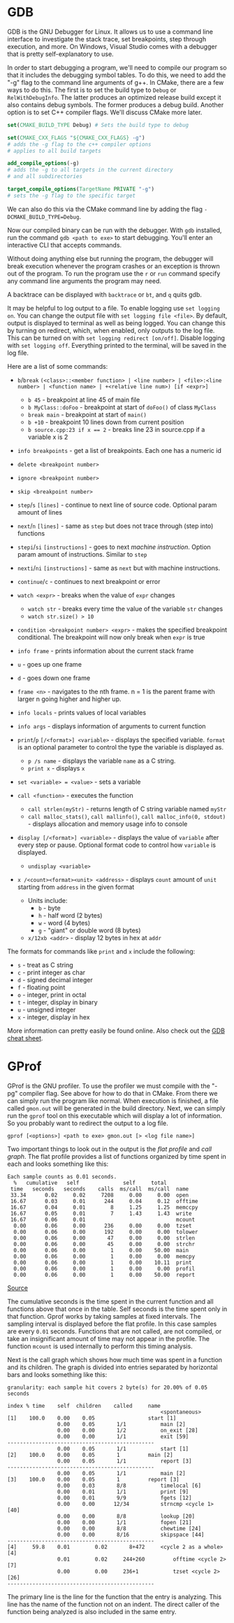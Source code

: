 # GDB

GDB is the GNU Debugger for Linux. It allows us to use a command line interface to investigate the stack trace, set breakpoints, step through execution, and more. 
On Windows, Visual Studio comes with a debugger that is pretty self-explanatory to use.

In order to start debugging a program, we'll need to compile our program so that it includes the debugging symbol tables. 
To do this, we need to add the "-g" flag to the command line arguments of g++. In CMake, there are a few ways to do this. 
The first is to set the build type to `Debug` or `RelWithDebugInfo`. The latter produces an optimized release build except it also contains debug symbols. 
The former produces a debug build. Another option is to set C++ compiler flags. We'll discuss CMake more later.

```CMake
set(CMAKE_BUILD_TYPE Debug) # Sets the build type to debug

set(CMAKE_CXX_FLAGS "${CMAKE_CXX_FLAGS} -g") 
# adds the -g flag to the c++ compiler options
# applies to all build targets

add_compile_options(-g)
# adds the -g to all targets in the current directory
# and all subdirectories

target_compile_options(TargetName PRIVATE "-g")
# sets the -g flag to the specific target
```

We can also do this via the CMake command line by adding the flag `-DCMAKE_BUILD_TYPE=Debug`.

Now our compiled binary can be run with the debugger. With `gdb` installed, run the command `gdb <path to exe>` to start debugging. You'll enter an interactive CLI that accepts commands.

Without doing anything else but running the program, the debugger will break execution whenever the program crashes or an exception is thrown out of the program. To run the program use the `r` or `run` command specify any command line arguments the program may need.

A backtrace can be displayed with `backtrace` or `bt`, and `q` quits gdb.

It may be helpful to log output to a file. To enable logging use `set logging on`. 
You can change the output file with `set logging file <file>`. 
By default, output is displayed to terminal as well as being logged. 
You can change this by turning on redirect, which, when enabled, only outputs to the log file. This can be turned on with `set logging redirect [on/off]`. 
Disable logging with `set logging off`. Everything printed to the terminal, will be saved in the log file.

Here are a list of some commands:
* `b`/`break` `(<class>::<member function> | <line number> | <file>:<line number> | <function name> | +<relative line num>) [if <expr>]`
    * `b 45` - breakpoint at line 45 of main file
    * `b MyClass::doFoo` - breakpoint at start of `doFoo()` of class `MyClass`
    * `break main` - breakpoint at start of `main()`
    * `b +10` - breakpoint 10 lines down from current position
    * `b source.cpp:23 if x == 2` - breaks line 23 in source.cpp if a variable x is 2
* `info breakpoints` - get a list of breakpoints. Each one has a numeric id
* `delete <breakpoint number>`
* `ignore <breakpoint number>`
* `skip <breakpoint number>`
* `step`/`s` `[lines]` - continue to next line of source code. Optional param amount of lines 
* `next`/`n` `[lines]` - same as `step` but does not trace through (step into) functions
* `stepi`/`si` `[instructions]` - goes to next *machine instruction*. Option param amount of instructions. Similar to `step`
* `nexti`/`ni` `[instructions]` - same as `next` but with machine instructions.
* `continue`/`c` - continues to next breakpoint or error
* `watch <expr>` - breaks when the value of `expr` changes
    * `watch str` - breaks every time the value of the variable `str` changes
    * `watch str.size() > 10`
* `condition <breakpoint number> <expr>` - makes the specified breakpoint conditional. The breakpoint will now only break when `expr` is true


* `info frame` - prints information about the current stack frame
* `u` - goes up one frame
* `d` - goes down one frame
* `frame <n>` - navigates to the nth frame. n = 1 is the parent frame with larger n going higher and higher up.
* `info locals` - prints values of local variables
* `info args` - displays information of arguments to current function

* `print`/`p` `[/<format>] <variable>` - displays the specified variable. `format` is an optional parameter to control the type the variable is displayed as. 
    * `p /s name` - displays the variable `name` as a C string.
    * `print x` - displays `x`
* `set <variable> = <value>` - sets a variable
* `call <function>` - executes the function
    * `call strlen(myStr)` - returns length of C string variable named `myStr`
    * `call malloc_stats()`, `call mallinfo()`, `call malloc_info(0, stdout)` - displays allocation and memory usage info to console
* `display [/<format>] <variable>` - displays the value of `variable` after every step or pause. Optional format code to control how `variable` is displayed.
    * `undisplay <variable>`
* `x /<count><format><unit> <address>` - displays `count` amount of `unit` starting from `address` in the given format
    * Units include:
        * `b` - byte
        * `h` - half word (2 bytes)
        * `w` - word (4 bytes)
        * `g` - "giant" or double word (8 bytes)
    * `x/12xb <addr>` - display 12 bytes in hex at `addr`


The formats for commands like `print` and `x` include the following:
* `s` - treat as C string
* `c` - print integer as char
* `d` - signed decimal integer
* `f` - floating point
* `o` - integer, print in octal
* `t` - integer, display in binary
* `u` - unsigned integer
* `x` - integer, display in hex

More information can pretty easily be found online. Also check out the [GDB cheat sheet](https://darkdust.net/files/GDB%20Cheat%20Sheet.pdf).

# GProf

GProf is the GNU profiler. To use the profiler we must compile with the "-pg" compiler flag. See above for how to do that in CMake. 
From there we can simply run the program like normal. When execution is finished, a file called `gmon.out` will be generated in the build directory. 
Next, we can simply run the `gprof` tool on this executable which will display a lot of information. So you probably want to redirect the output to a log file.

```
gprof [<options>] <path to exe> gmon.out [> <log file name>]
```

Two important things to look out in the output is the *flat profile* and *call graph*. The flat profile provides a list of functions organized by time spent in each and looks something like this:
```
Each sample counts as 0.01 seconds.
  %   cumulative   self              self     total           
 time   seconds   seconds    calls  ms/call  ms/call  name    
 33.34      0.02     0.02     7208     0.00     0.00  open
 16.67      0.03     0.01      244     0.04     0.12  offtime
 16.67      0.04     0.01        8     1.25     1.25  memccpy
 16.67      0.05     0.01        7     1.43     1.43  write
 16.67      0.06     0.01                             mcount
  0.00      0.06     0.00      236     0.00     0.00  tzset
  0.00      0.06     0.00      192     0.00     0.00  tolower
  0.00      0.06     0.00       47     0.00     0.00  strlen
  0.00      0.06     0.00       45     0.00     0.00  strchr
  0.00      0.06     0.00        1     0.00    50.00  main
  0.00      0.06     0.00        1     0.00     0.00  memcpy
  0.00      0.06     0.00        1     0.00    10.11  print
  0.00      0.06     0.00        1     0.00     0.00  profil
  0.00      0.06     0.00        1     0.00    50.00  report
```
[Source](https://ftp.gnu.org/old-gnu/Manuals/gprof-2.9.1/html_chapter/gprof_5.html#SEC11)

The cumulative seconds is the time spent in the current function and all functions above that once in the table. Self seconds is the time spent only in that function. 
Gprof works by taking samples at fixed intervals. The sampling interval is displayed before the flat profile. In this case samples are every `0.01` seconds. 
Functions that are not called, are not compiled, or take an insignificant amount of time may not appear in the profile. The function `mcount` is used internally to perform this timing analysis.

Next is the call graph which shows how much time was spent in a function and its children. The graph is divided into entries separated by horizontal bars and looks something like this:
```
granularity: each sample hit covers 2 byte(s) for 20.00% of 0.05 seconds

index % time    self  children    called     name
                                                 <spontaneous>
[1]    100.0    0.00    0.05                 start [1]
                0.00    0.05       1/1           main [2]
                0.00    0.00       1/2           on_exit [28]
                0.00    0.00       1/1           exit [59]
-----------------------------------------------
                0.00    0.05       1/1           start [1]
[2]    100.0    0.00    0.05       1         main [2]
                0.00    0.05       1/1           report [3]
-----------------------------------------------
                0.00    0.05       1/1           main [2]
[3]    100.0    0.00    0.05       1         report [3]
                0.00    0.03       8/8           timelocal [6]
                0.00    0.01       1/1           print [9]
                0.00    0.01       9/9           fgets [12]
                0.00    0.00      12/34          strncmp <cycle 1> [40]
                0.00    0.00       8/8           lookup [20]
                0.00    0.00       1/1           fopen [21]
                0.00    0.00       8/8           chewtime [24]
                0.00    0.00       8/16          skipspace [44]
-----------------------------------------------
[4]     59.8    0.01        0.02       8+472     <cycle 2 as a whole>	[4]
                0.01        0.02     244+260         offtime <cycle 2> [7]
                0.00        0.00     236+1           tzset <cycle 2> [26]
-----------------------------------------------
```

The primary line is the line for the function that the entry is analyzing. 
This line has the name of the function not on an indent. The direct caller of the function being analyzed is also included in the same entry.

